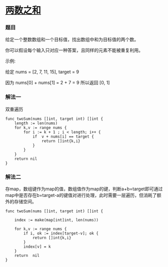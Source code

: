 # [两数之和](https://leetcode-cn.com/problems/two-sum/)
### 题目

给定一个整数数组和一个目标值，找出数组中和为目标值的两个数。

你可以假设每个输入只对应一种答案，且同样的元素不能被重复利用。

示例:

给定 nums = [2, 7, 11, 15], target = 9

因为 nums[0] + nums[1] = 2 + 7 = 9
所以返回 [0, 1]

### 解法一
双重遍历

```
func twoSum(nums []int, target int) []int {
    length := len(nums)
	for k,v := range nums {
		for i := k + 1 ; i < length; i++ {
			if  v + nums[i] == target {
                return []int{k,i}
			}
		}
	}
   	return nil
}
```

### 解法二

存map，数组键作为map的值，数组值作为map的键，判断a+b=target即可通过map中是否存在b=target-a的键值对进行处理，此时需要一层遍历，但消耗了额外的存储空间。

```
func twoSum(nums []int, target int) []int {

	index := make(map[int]int, len(nums))

	for k,v := range nums {
		if i, ok := index[target-v]; ok {
			return []int{k,i}
		}
		index[v] = k
	}
	return  nil
}
```
